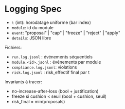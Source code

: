 # Logging Spec

- `t` (int): horodatage uniforme (bar index)
- `module`: id du module
- `event`: "proposal" | "cap" | "freeze" | "reject" | "apply"
- `details`: JSON libre

Fichiers:
- `run.log.jsonl`       : événements séquentiels
- `module.<id>.jsonl`   : événements par module
- `compliance.log.jsonl`: violations
- `risk.log.jsonl`      : risk_effectif final par t

Invariants à tracer:
- no-increase-after-loss (bool + justification)
- freeze si cushion < seuil (bool + cushion, seuil)
- risk_final = min(proposals)
